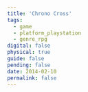 ```yaml
---
title: 'Chrono Cross'
tags:
  - game
  - platform_playstation
  - genre_rpg
digital: false
physical: true
guide: false
pending: false
date: 2014-02-10
permalink: false
---
```

